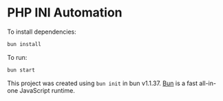 # PHP INI Automation

To install dependencies:

```bash
bun install
```

To run:

```bash
bun start
```

This project was created using `bun init` in bun v1.1.37. [Bun](https://bun.sh) is a fast all-in-one JavaScript runtime.
